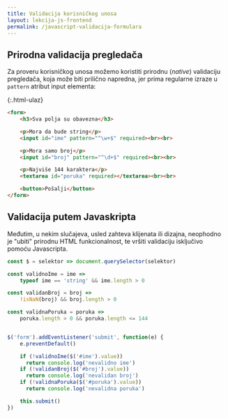 ```yaml
---
title: Validacija korisničkog unosa
layout: lekcija-js-frontend
permalink: /javascript-validacija-formulara
--- 
```


## Prirodna validacija pregledača 

Za proveru korisničkog unosa možemo koristiti prirodnu (*native*) validaciju pregledača, koja može biti prilično napredna, jer prima regularne izraze u `pattern` atribut input elementa:

{:.html-ulaz}
```html
<form>
    <h3>Sva polja su obavezna</h3>

    <p>Mora da bude string</p>
    <input id="ime" pattern="^\w+$" required><br><br>

    <p>Mora samo broj</p>
    <input id="broj" pattern="^\d+$" required><br><br>

    <p>Najviše 144 karaktera</p>
    <textarea id="poruka" required></textarea><br><br>

    <button>Pošalji</button>
</form>
```

## Validacija putem Javaskripta

Međutim, u nekim slučajeva, usled zahteva klijenata ili dizajna, neophodno je "ubiti" prirodnu HTML funkcionalnost, te vršiti validaciju isključivo pomoću Javascripta.

```js
const $ = selektor => document.querySelector(selektor)

const validnoIme = ime =>
    typeof ime == 'string' && ime.length > 0

const validanBroj = broj =>
    !isNaN(broj) && broj.length > 0

const validnaPoruka = poruka =>
    poruka.length > 0 && poruka.length <= 144


$('form').addEventListener('submit', function(e) {
    e.preventDefault()

    if (!validnoIme($('#ime').value))
      return console.log('nevalidno ime')
    if (!validanBroj($('#broj').value))
      return console.log('nevalidan broj')
    if (!validnaPoruka($('#poruka').value))
      return console.log('nevalidna poruka')

    this.submit()
})
```
